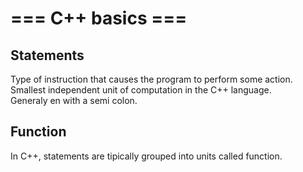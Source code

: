 # === C++ basics ===

## Statements

Type of instruction that causes the program to perform some action.  
Smallest independent unit of computation in the C++ language.  
Generaly en with a semi colon.


## Function

In C++, statements are tipically grouped into units called function.  
